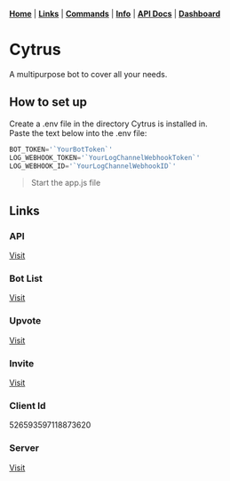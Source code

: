 <script src="https://cdn.jsdelivr.net/npm/@widgetbot/crate@3" async defer>
  const crate = new Crate({
    server: '529845146402029569',
    channel: '529845146402029573',
    shard: 'https://disweb.deploys.io',
    location: ['bottom', 'right']
  }).notify({
    content: '`Welcome to cytrus.ga! Join our support server with https://discord.gg/VfTE9GH`',
    timeout: 7000,
    avatar: 'https://cdn.discordapp.com/avatars/526593597118873620/f0d2050df0608f196d81fa5221bc6415?size=2048'
  });;
</script>

[**Home**](index.md) | [**Links**](links.md) | [**Commands**](commands.md) | [**Info**](info.md) | [**API Docs**](https://web.cytrus.ga/api) | [**Dashboard**](https://web.cytrus.ga)

  
  
  
# Cytrus
A multipurpose bot to cover all your needs.

## How to set up
Create a .env file in the directory Cytrus is installed in.  
Paste the text below into the .env file:  
```js
BOT_TOKEN='`YourBotToken`'  
LOG_WEBHOOK_TOKEN='`YourLogChannelWebhookToken`'  
LOG_WEBHOOK_ID='`YourLogChannelWebhookID`'
```
> Start the app.js file  

## Links
### API
[Visit](https://web.cytrus.ga/api/)
​
### Bot List
[Visit](https://discordbotlist.com/bots/526593597118873620/)
​
### Upvote
[Visit](https://discordbotlist.com/bots/526593597118873620/upvote)
​
### Invite
[Visit](https://discordapp.com/oauth2/authorize?client_id=526593597118873620&scope=bot&permissions=8)
​
### Client Id
526593597118873620
​
### Server
[Visit](https://discord.gg/VfTE9GH)
